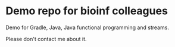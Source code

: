 # Demo repo for bioinf colleagues

Demo for Gradle, Java, Java functional programming and streams.

Please don't contact me about it.

